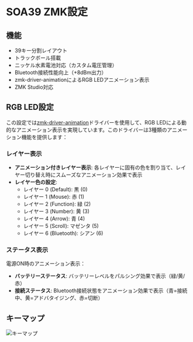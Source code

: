 # SOA39 ZMK設定

## 機能

- 39キー分割レイアウト
- トラックボール搭載
- ニッケル水素電池対応（カスタム電圧管理）
- Bluetooth接続性能向上（+8dBm出力）
- zmk-driver-animationによるRGB LEDアニメーション表示
- ZMK Studio対応

## RGB LED設定

この設定では[zmk-driver-animation](https://github.com/cormoran/zmk-driver-animation)ドライバーを使用して、RGB LEDによる動的なアニメーション表示を実現しています。このドライバーは3種類のアニメーション機能を提供します：

### レイヤー表示
- **アニメーション付きレイヤー表示**: 各レイヤーに固有の色を割り当て、レイヤー切り替え時にスムーズなアニメーション効果で表示
- **レイヤー色の設定**: 
  - レイヤー 0 (Default): 黒 (0)
  - レイヤー 1 (Mouse): 赤 (1)
  - レイヤー 2 (Function): 緑 (2)
  - レイヤー 3 (Number): 黄 (3)
  - レイヤー 4 (Arrow): 青 (4)
  - レイヤー 5 (Scroll): マゼンタ (5)
  - レイヤー 6 (Bluetooth): シアン (6)

### ステータス表示
電源ON時のアニメーション表示：
- **バッテリーステータス**: バッテリーレベルをパルシング効果で表示（緑/黄/赤）
- **接続ステータス**: Bluetooth接続状態をアニメーション効果で表示（青=接続中、黄=アドバタイジング、赤=切断）

## キーマップ

![キーマップ](keymap-drawer/soa39.svg)
